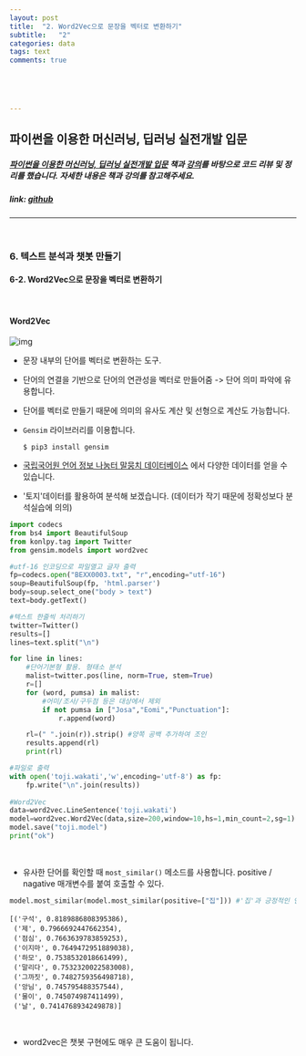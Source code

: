 ```yaml
---
layout: post
title:  "2. Word2Vec으로 문장을 벡터로 변환하기"
subtitle:   "2"
categories: data
tags: text
comments: true





---
```




## 파이썬을 이용한 머신러닝, 딥러닝 실전개발 입문

##### [파이썬을 이용한 머신러닝, 딥러닝 실전개발 입문](http://wikibook.co.kr/python-machine-learning/) 책과 [강의](https://www.youtube.com/playlist?list=PLBXuLgInP-5m_vn9ycXHRl7hlsd1huqmS)를 바탕으로 코드 리뷰 및 정리를 했습니다. 자세한 내용은 책과 강의를 참고해주세요.

##### link: [*github*](https://github.com/Yeo0/Deep-Learning/blob/master/5-2.%20TensorBoard%EB%A1%9C%20%EC%8B%9C%EA%B0%81%ED%99%94%ED%95%98%EA%B8%B0.ipynb)

------

<br/>

### 6. 텍스트 분석과 챗봇 만들기

#### 6-2. Word2Vec으로 문장을 벡터로 변환하기

<br/>

#### Word2Vec

![img](https://cdn-images-1.medium.com/max/1600/1*4B4zxpEVSkxGq3FzIbTL4g.png)

- 문장 내부의 단어를 벡터로 변환하는 도구.

- 단어의 연결을 기반으로 단어의 연관성을 벡터로 만들어줌 -> 단어 의미 파악에 유용합니다.

- 단어를 벡터로 만들기 때문에 의미의 유사도 계산 및 선형으로 계산도 가능합니다.

- `Gensim` 라이브러리를 이용합니다.

  ```
  $ pip3 install gensim
  ```

- [국립국어원 언어 정보 나눔터 말뭉치 데이터베이스](https://ithub.korean.go.kr/user/total/database/corpusManager.do) 에서 다양한 데이터를 얻을 수 있습니다.

- '토지'데이터를 활용하여 분석해 보겠습니다. (데이터가 작기 때문에 정확성보다 분석실습에 의의)

```python
import codecs
from bs4 import BeautifulSoup
from konlpy.tag import Twitter
from gensim.models import word2vec

#utf-16 인코딩으로 파일열고 글자 출력
fp=codecs.open("BEXX0003.txt", "r",encoding="utf-16")
soup=BeautifulSoup(fp, 'html.parser')
body=soup.select_one("body > text")
text=body.getText()

#텍스트 한줄씩 처리하기
twitter=Twitter()
results=[]
lines=text.split("\n")

for line in lines:
    #단어기본형 활용. 형태소 분석
    malist=twitter.pos(line, norm=True, stem=True)
    r=[]
    for (word, pumsa) in malist:
        #어미/조사/구두점 등은 대상에서 제외
        if not pumsa in ["Josa","Eomi","Punctuation"]:
            r.append(word)

    rl=(" ".join(r)).strip() #양쪽 공백 추가하여 조인
    results.append(rl)
    print(rl)

#파일로 출력
with open('toji.wakati','w',encoding='utf-8') as fp:
    fp.write("\n".join(results))
    
#Word2Vec 
data=word2vec.LineSentence('toji.wakati')
model=word2vec.Word2Vec(data,size=200,window=10,hs=1,min_count=2,sg=1) #size=listsize
model.save("toji.model")
print("ok")

```

<br/>

- 유사한 단어를 확인할 때 `most_similar()` 메소드를 사용합니다. positive / nagative 매개변수를 붙여 호출할 수 있다.

```python
model.most_similar(model.most_similar(positive=["집"])) #'집'과 긍정적인 연관이 있는 단어 출력
```

```
[('구석', 0.8189886808395386),
 ('제', 0.7966692447662354),
 ('점심', 0.7663639783859253),
 ('이지마', 0.7649472951889038),
 ('하모', 0.7538532018661499),
 ('말리다', 0.7532320022583008),
 ('그까짓', 0.7482759356498718),
 ('앙님', 0.745795488357544),
 ('물이', 0.745074987411499),
 ('날', 0.7414768934249878)]
```

<br/>

- word2vec은 챗봇 구현에도 매우 큰 도움이 됩니다.



